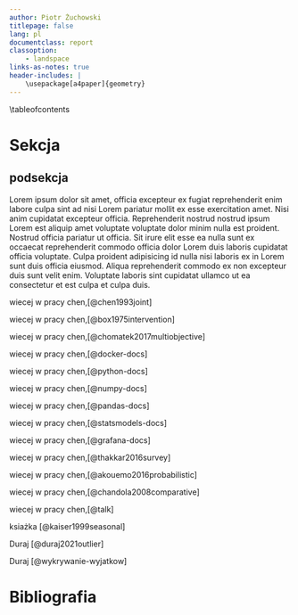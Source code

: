 ```yaml
---
author: Piotr Żuchowski
titlepage: false
lang: pl
documentclass: report
classoption:
    - landspace
links-as-notes: true
header-includes: |
    \usepackage[a4paper]{geometry}
---
```


\tableofcontents

# Sekcja

## podsekcja

Lorem ipsum dolor sit amet, officia excepteur ex fugiat reprehenderit enim labore culpa sint ad nisi Lorem pariatur mollit ex esse exercitation amet. Nisi anim cupidatat excepteur officia. Reprehenderit nostrud nostrud ipsum Lorem est aliquip amet voluptate voluptate dolor minim nulla est proident. Nostrud officia pariatur ut officia. Sit irure elit esse ea nulla sunt ex occaecat reprehenderit commodo officia dolor Lorem duis laboris cupidatat officia voluptate. Culpa proident adipisicing id nulla nisi laboris ex in Lorem sunt duis officia eiusmod. Aliqua reprehenderit commodo ex non excepteur duis sunt velit enim. Voluptate laboris sint cupidatat ullamco ut ea consectetur et est culpa et culpa duis.

wiecej w pracy chen,[@chen1993joint]

wiecej w pracy chen,[@box1975intervention]

wiecej w pracy chen,[@chomatek2017multiobjective]

wiecej w pracy chen,[@docker-docs]

wiecej w pracy chen,[@python-docs]

wiecej w pracy chen,[@numpy-docs]

wiecej w pracy chen,[@pandas-docs]

wiecej w pracy chen,[@statsmodels-docs]

wiecej w pracy chen,[@grafana-docs]

wiecej w pracy chen,[@thakkar2016survey]

wiecej w pracy chen,[@akouemo2016probabilistic]

wiecej w pracy chen,[@chandola2008comparative]

wiecej w pracy chen,[@talk]

ksiażka [@kaiser1999seasonal]

Duraj [@duraj2021outlier]

Duraj [@wykrywanie-wyjatkow]



# Bibliografia
